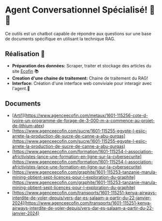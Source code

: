 # Agent Conversationnel Spécialisé! 🚀🤖

Ce outils est un chatbot capable de répondre aux questions sur une base de documents spécifique en utilisant la technique RAG.

## Réalisation 🔗

- **Préparation des données:** Scraper, traiter et stockage des articles du site [Ecofin](https://www.agenceecofin.com/a-la-une/recherche-article?filterTitle=&submit.x=0&submit.y=0&filterTousLesFils=Tous&filterCategories=Sous-rubrique&filterDateFrom=&filterDateTo=&option=com_dmk2articlesfilter&view=articles&filterFrench=French&Itemid=269&userSearch=1&layout=#dmk2articlesfilter_results) 📚
- **Creation d'une chaine de traitement:** Chaine de traitement du RAG! 
- **Interface:** Création d'une interface web conviviale pour interagir avec l'agent.💬

## Documents

- [[Arti1](https://www.agenceecofin.com/metaux/1601-115256-cote-d-ivoire-un-programme-de-forage-de-3-000-m-a-commence-au-projet-de-lithium-atex)](https://www.agenceecofin.com/metaux/1601-115256-cote-d-ivoire-un-programme-de-forage-de-3-000-m-a-commence-au-projet-de-lithium-atex)
- [https://www.agenceecofin.com/sucre/1601-115255-egypte-l-esiic-arrete-la-production-de-sucre-de-canne-a-abu-qurqas](https://www.agenceecofin.com/sucre/1601-115255-egypte-l-esiic-arrete-la-production-de-sucre-de-canne-a-abu-qurqas)
- [https://www.agenceecofin.com/formation/1601-115254-l-association-africtivistes-lance-une-formation-en-ligne-sur-la-cybersecurite](https://www.agenceecofin.com/formation/1601-115254-l-association-africtivistes-lance-une-formation-en-ligne-sur-la-cybersecurite)
- [https://www.agenceecofin.com/graphite/1601-115253-tanzanie-marula-mining-obtient-sept-licences-pour-l-exploration-du-graphite](https://www.agenceecofin.com/graphite/1601-115253-tanzanie-marula-mining-obtient-sept-licences-pour-l-exploration-du-graphite)
- [https://www.agenceecofin.com/transports/1601-115251-kenya-airways-interdite-de-voler-depuis/vers-dar-es-salaam-a-partir-du-22-janvier-2024](https://www.agenceecofin.com/transports/1601-115251-kenya-airways-interdite-de-voler-depuis/vers-dar-es-salaam-a-partir-du-22-janvier-2024)


